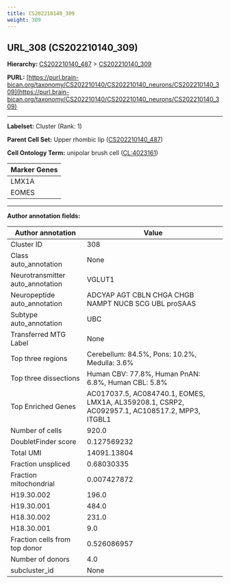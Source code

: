 ```yaml
---
title: CS202210140_309
weight: 309
---
```

## URL_308 (CS202210140_309)
<b>Hierarchy: </b>
[CS202210140_487](../CS202210140_487) >
[CS202210140_309](../CS202210140_309)

**PURL:** [https://purl.brain-bican.org/taxonomy/CS202210140/CS202210140_neurons/CS202210140_309](https://purl.brain-bican.org/taxonomy/CS202210140/CS202210140_neurons/CS202210140_309)

---


**Labelset:** Cluster (Rank: 1)

**Parent Cell Set:** Upper rhombic lip ([CS202210140_487](../CS202210140_487))



**Cell Ontology Term:**  unipolar brush cell ([CL:4023161](https://www.ebi.ac.uk/ols/ontologies/cl/terms?obo_id=CL:4023161)) 

[MARKER GENES.]: #


| Marker Genes |
|--------------|
|LMX1A|
|EOMES|

---

[TRANSFERRED ANNOTATIONS.]: #


[AUTHOR ANNOTATION FIELDS.]: #


**Author annotation fields:**

| Author annotation | Value |
|-------------------|-------|
|Cluster ID|308|
|Class auto_annotation|None|
|Neurotransmitter auto_annotation|VGLUT1|
|Neuropeptide auto_annotation|ADCYAP AGT CBLN CHGA CHGB NAMPT NUCB SCG UBL proSAAS|
|Subtype auto_annotation|UBC|
|Transferred MTG Label|None|
|Top three regions|Cerebellum: 84.5%, Pons: 10.2%, Medulla: 3.6%|
|Top three dissections|Human CBV: 77.8%, Human PnAN: 6.8%, Human CBL: 5.8%|
|Top Enriched Genes|AC017037.5, AC084740.1, EOMES, LMX1A, AL359208.1, CSRP2, AC092957.1, AC108517.2, MPP3, ITGBL1|
|Number of cells|920.0|
|DoubletFinder score|0.127569232|
|Total UMI|14091.13804|
|Fraction unspliced|0.68030335|
|Fraction mitochondrial|0.007427872|
|H19.30.002|196.0|
|H19.30.001|484.0|
|H18.30.002|231.0|
|H18.30.001|9.0|
|Fraction cells from top donor|0.526086957|
|Number of donors|4.0|
|subcluster_id|None|
